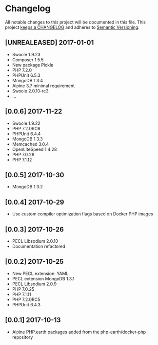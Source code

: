 # Changelog

All notable changes to this project will be documented in this file. This project
[keeps a CHANGELOG](http://keepachangelog.com/) and adheres to
[Semantic Versioning](http://semver.org/).

## [UNREALEASED] 2017-01-01

* Swoole 1.9.23
* Composer 1.5.5
* New package Pickle
* PHP 7.2.0
* PHPUnit 6.5.3
* MongoDB 1.3.4
* Alpine 3.7 minimal requirement
* Swoole 2.0.10-rc3
* ...

## [0.0.6] 2017-11-22

* Swoole 1.9.22
* PHP 7.2.0RC6
* PHPUnit 6.4.4
* MongoDB 1.3.3
* Memcached 3.0.4
* OpenLiteSpeed 1.4.28
* PHP 7.0.26
* PHP 7.1.12

## [0.0.5] 2017-10-30

* MongoDB 1.3.2

## [0.0.4] 2017-10-29

* Use custom compiler optimization flags based on Docker PHP images

## [0.0.3] 2017-10-26

* PECL Libsodium 2.0.10
* Documentation refactored

## [0.0.2] 2017-10-25

* New PECL extension: YAML
* PECL extension MongoDB 1.3.1
* PECL Libsodium 2.0.9
* PHP 7.0.25
* PHP 7.1.11
* PHP 7.2.0RC5
* PHPUnit 6.4.3

## [0.0.1] 2017-10-13

* Alpine PHP.earth packages added from the php-earth/docker-php repository
